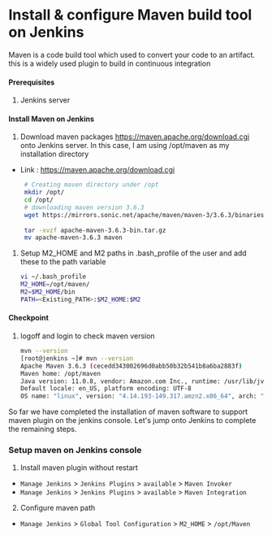 #  Install & configure Maven build tool on Jenkins
Maven is a code build tool which used to convert your code to an artifact. this is a widely used plugin to build in continuous integration


#### Prerequisites
1. Jenkins server

#### Install Maven on Jenkins
1. Download maven packages https://maven.apache.org/download.cgi onto Jenkins server. In this case, I am using /opt/maven as my installation directory
 - Link : https://maven.apache.org/download.cgi
    ```sh
     # Creating maven directory under /opt
     mkdir /opt/
     cd /opt/
     # downloading maven version 3.6.3
     wget https://mirrors.sonic.net/apache/maven/maven-3/3.6.3/binaries/apache-maven-3.6.3-bin.tar.gz
     
     tar -xvzf apache-maven-3.6.3-bin.tar.gz
     mv apache-maven-3.6.3 maven
     ```
	
1. Setup M2_HOME and M2 paths in .bash_profile of the user and add these to the path variable
   ```sh
   vi ~/.bash_profile
   M2_HOME=/opt/maven/
   M2=$M2_HOME/bin
   PATH=<Existing_PATH>:$M2_HOME:$M2
   ```
#### Checkpoint 
1. logoff and login to check maven version
  
    ```sh
    mvn --version
   [root@jenkins ~]# mvn --version
   Apache Maven 3.6.3 (cecedd343002696d0abb50b32b541b8a6ba2883f)
   Maven home: /opt/maven
   Java version: 11.0.8, vendor: Amazon.com Inc., runtime: /usr/lib/jvm/java-11-amazon-corretto.x86_64
   Default locale: en_US, platform encoding: UTF-8
   OS name: "linux", version: "4.14.193-149.317.amzn2.x86_64", arch: "amd64", family: "unix"
    ```
So far we have completed the installation of maven software to support maven plugin on the jenkins console. Let's jump onto Jenkins to complete the remaining steps. 

### Setup maven on Jenkins console
1. Install maven plugin without restart  
  - `Manage Jenkins` > `Jenkins Plugins` > `available` > `Maven Invoker`
  - `Manage Jenkins` > `Jenkins Plugins` > `available` > `Maven Integration`

2. Configure maven path
  - `Manage Jenkins` > `Global Tool Configuration` > `M2_HOME` > `/opt/Maven`

